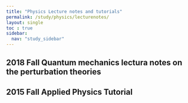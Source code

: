 ```yaml
---
title: "Physics Lecture notes and tutorials"
permalink: /study/physics/lecturenotes/
layout: single
toc : true
sidebar:
  nav: "study_sidebar"
---
```


## 2018 Fall Quantum mechanics lectura notes on the perturbation theories


## 2015 Fall Applied Physics Tutorial

